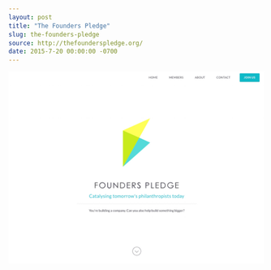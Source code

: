 ```yaml
---
layout: post
title: "The Founders Pledge"
slug: the-founders-pledge
source: http://thefounderspledge.org/
date: 2015-7-20 00:00:00 -0700
---
```


<img src="/assets/img/screenshots/the-founders-pledge.jpg">
